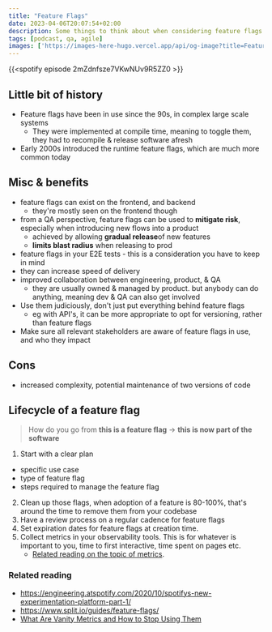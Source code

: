 ```yaml
---
title: "Feature Flags"
date: 2023-04-06T20:07:54+02:00
description: Some things to think about when considering feature flags
tags: [podcast, qa, agile]
images: ['https://images-here-hugo.vercel.app/api/og-image?title=Feature%20Flags']
---
```



{{<spotify episode 2mZdnfsze7VKwNUv9R5ZZ0 >}}

## Little bit of history
- Feature flags have been in use since the 90s, in complex large scale systems
  - They were implemented at compile time, meaning to toggle them, they had to recompile & release software afresh
- Early 2000s introduced the runtime feature flags, which are much more common today

## Misc & benefits
- feature flags can exist on the frontend, and backend
  - they're mostly seen on the frontend though
- from a QA perspective, feature flags can be used to **mitigate risk**, especially when introducing new flows into a product
  - achieved by allowing **gradual release**of new features
  - **limits blast radius** when releasing to prod
- feature flags in your E2E tests - this is a consideration you have to keep in mind
- they can increase speed of delivery
- improved collaboration between engineering, product, & QA
  - they are usually owned & managed by product. but anybody can do anything, meaning dev & QA can also get involved
- Use them judiciously, don't just put everything behind feature flags
  - eg with API's, it can be more appropriate to opt for versioning, rather than feature flags
- Make sure all relevant stakeholders are aware of feature flags in use, and who they impact

## Cons
- increased complexity, potential maintenance of two versions of code

## Lifecycle of a feature flag
> How do you go from **this is a feature flag** -> **this is now part of the software**

1. Start with a clear plan
  - specific use case
  - type of feature flag
  - steps required to manage the feature flag
2. Clean up those flags, when adoption of a feature is 80-100%, that's around the time to remove them from your codebase
3. Have a review process on a regular cadence for feature flags
4. Set expiration dates for feature flags at creation time.
5. Collect metrics in your observability tools. This is for whatever is important to you, time to first interactive, time spent on pages etc.
   - [Related reading on the topic of metrics](https://readwise.io/reader/shared/01gx3xxjdqd4dn0kftwb323pv3).

### Related reading
- https://engineering.atspotify.com/2020/10/spotifys-new-experimentation-platform-part-1/
- https://www.split.io/guides/feature-flags/
- [What Are Vanity Metrics and How to Stop Using Them](https://readwise.io/reader/shared/01gx3xxjdqd4dn0kftwb323pv3)
